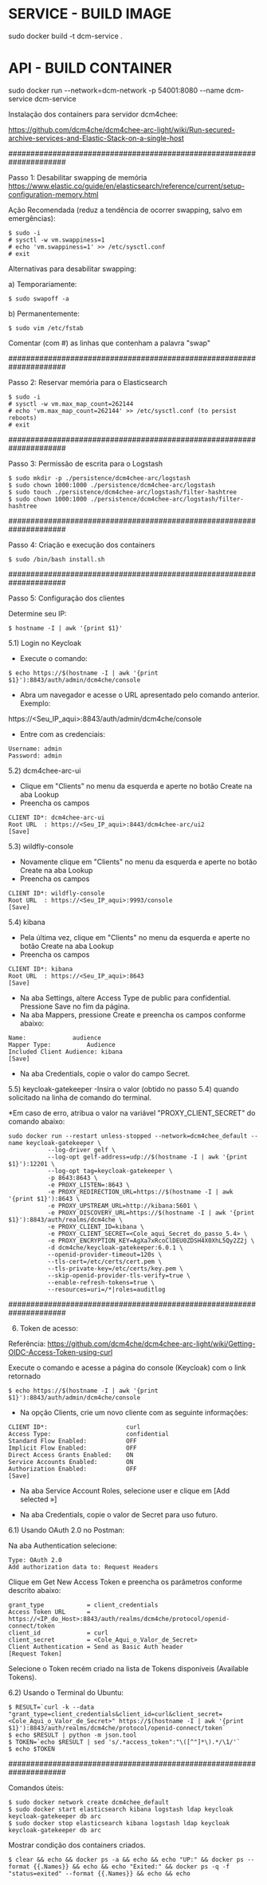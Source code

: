 # SERVICE - BUILD IMAGE
sudo docker build -t dcm-service .

# API - BUILD CONTAINER
sudo docker run --network=dcm-network -p 54001:8080 --name dcm-service dcm-service


Instalação dos containers para servidor dcm4chee:

https://github.com/dcm4che/dcm4chee-arc-light/wiki/Run-secured-archive-services-and-Elastic-Stack-on-a-single-host

#####################################################################

Passo 1: Desabilitar swapping de memória
https://www.elastic.co/guide/en/elasticsearch/reference/current/setup-configuration-memory.html

Ação Recomendada (reduz a tendência de ocorrer swapping, salvo em emergências):
```
$ sudo -i
# sysctl -w vm.swappiness=1
# echo 'vm.swappiness=1' >> /etc/sysctl.conf
# exit
```

Alternativas para desabilitar swapping:

a) Temporariamente:
```
$ sudo swapoff -a
```
b) Permanentemente:
```
$ sudo vim /etc/fstab
```
Comentar (com #) as linhas que contenham a palavra "swap"

#####################################################################

Passo 2: Reservar memória para o Elasticsearch
```
$ sudo -i
# sysctl -w vm.max_map_count=262144
# echo 'vm.max_map_count=262144' >> /etc/sysctl.conf (to persist reboots)
# exit
```
#####################################################################

Passo 3: Permissão de escrita para o Logstash
```
$ sudo mkdir -p ./persistence/dcm4chee-arc/logstash
$ sudo chown 1000:1000 ./persistence/dcm4chee-arc/logstash
$ sudo touch ./persistence/dcm4chee-arc/logstash/filter-hashtree
$ sudo chown 1000:1000 ./persistence/dcm4chee-arc/logstash/filter-hashtree
```
#####################################################################

Passo 4: Criação e execução dos containers
```
$ sudo /bin/bash install.sh
```
#####################################################################

Passo 5: Configuração dos clientes

Determine seu IP:
```
$ hostname -I | awk '{print $1}'
```

5.1) Login no Keycloak
- Execute o comando:
```
$ echo https://$(hostname -I | awk '{print $1}'):8843/auth/admin/dcm4che/console
```
- Abra um navegador e acesse o URL apresentado pelo comando anterior. Exemplo: 

https://<Seu_IP_aqui>:8843/auth/admin/dcm4che/console

- Entre com as credenciais:
```
Username: admin
Password: admin
```

5.2) dcm4chee-arc-ui
- Clique em "Clients" no menu da esquerda e aperte no botão Create na aba Lookup
- Preencha os campos
```
CLIENT ID*: dcm4chee-arc-ui
Root URL  : https://<Seu_IP_aqui>:8443/dcm4chee-arc/ui2
[Save]
```

5.3) wildfly-console
- Novamente clique em "Clients" no menu da esquerda e aperte no botão Create na aba Lookup
- Preencha os campos
```
CLIENT ID*: wildfly-console
Root URL  : https://<Seu_IP_aqui>:9993/console
[Save]
```

5.4) kibana
- Pela última vez, clique em "Clients" no menu da esquerda e aperte no botão Create na aba Lookup
- Preencha os campos
```
CLIENT ID*: kibana
Root URL  : https://<Seu_IP_aqui>:8643
[Save]
```
- Na aba Settings, altere Access Type de public para confidential. Pressione Save no fim da página.
- Na aba Mappers, pressione Create e preencha os campos conforme abaixo:
```
Name:			  audience
Mapper Type:		  Audience
Included Client Audience: kibana
[Save]
```
- Na aba Credentials, copie o valor do campo Secret.

5.5) keycloak-gatekeeper
-Insira o valor (obtido no passo 5.4) quando solicitado na linha de comando do terminal.

*Em caso de erro, atribua o valor na variável "PROXY_CLIENT_SECRET" do comando abaixo:
```
sudo docker run --restart unless-stopped --network=dcm4chee_default --name keycloak-gatekeeper \
           --log-driver gelf \
           --log-opt gelf-address=udp://$(hostname -I | awk '{print $1}'):12201 \
           --log-opt tag=keycloak-gatekeeper \
           -p 8643:8643 \
           -e PROXY_LISTEN=:8643 \
           -e PROXY_REDIRECTION_URL=https://$(hostname -I | awk '{print $1}'):8643 \
           -e PROXY_UPSTREAM_URL=http://kibana:5601 \
           -e PROXY_DISCOVERY_URL=https://$(hostname -I | awk '{print $1}'):8843/auth/realms/dcm4che \
           -e PROXY_CLIENT_ID=kibana \
           -e PROXY_CLIENT_SECRET=<Cole_aqui_Secret_do_passo_5.4> \
           -e PROXY_ENCRYPTION_KEY=AgXa7xRcoClDEU0ZDSH4X0XhL5Qy2Z2j \
           -d dcm4che/keycloak-gatekeeper:6.0.1 \
           --openid-provider-timeout=120s \
           --tls-cert=/etc/certs/cert.pem \
           --tls-private-key=/etc/certs/key.pem \
           --skip-openid-provider-tls-verify=true \
           --enable-refresh-tokens=true \
           --resources=uri=/*|roles=auditlog
```           
#####################################################################

6) Token de acesso:

Referência: https://github.com/dcm4che/dcm4chee-arc-light/wiki/Getting-OIDC-Access-Token-using-curl

Execute o comando e acesse a página do console (Keycloak) com o link retornado
```
$ echo https://$(hostname -I | awk '{print $1}'):8843/auth/admin/dcm4che/console
```
- Na opção Clients, crie um novo cliente com as seguinte informações:
```
CLIENT ID*:                      curl
Access Type:                     confidential
Standard Flow Enabled:           OFF
Implicit Flow Enabled:           OFF
Direct Access Grants Enabled:    ON
Service Accounts Enabled:        ON
Authorization Enabled:           OFF
[Save]
```
- Na aba Service Account Roles, selecione user e clique em [Add selected »]

- Na aba Credentials, copie o valor de Secret para uso futuro.

6.1) Usando OAuth 2.0 no Postman:

Na aba Authentication selecione:
```
Type: OAuth 2.0 
Add authorization data to: Request Headers
```
Clique em Get New Access Token e preencha os parâmetros conforme descrito abaixo:
```
grant_type            = client_credentials
Access Token URL      = https://<IP_do_Host>:8843/auth/realms/dcm4che/protocol/openid-connect/token
client_id             = curl
client_secret         = <Cole_Aqui_o_Valor_de_Secret>
Client Authentication = Send as Basic Auth header
[Request Token]
```
Selecione o Token recém criado na lista de Tokens disponíveis (Available Tokens).

6.2) Usando o Terminal do Ubuntu:
```
$ RESULT=`curl -k --data "grant_type=client_credentials&client_id=curl&client_secret=<Cole_Aqui_o_Valor_de_Secret>" https://$(hostname -I | awk '{print $1}'):8843/auth/realms/dcm4che/protocol/openid-connect/token`
$ echo $RESULT | python -m json.tool
$ TOKEN=`echo $RESULT | sed 's/.*access_token":"\([^"]*\).*/\1/'`
$ echo $TOKEN
```
#####################################################################

Comandos úteis:
```
$ sudo docker network create dcm4chee_default
$ sudo docker start elasticsearch kibana logstash ldap keycloak keycloak-gatekeeper db arc
$ sudo docker stop elasticsearch kibana logstash ldap keycloak keycloak-gatekeeper db arc
```
Mostrar condição dos containers criados.
```
$ clear && echo && docker ps -a && echo && echo "UP:" && docker ps --format {{.Names}} && echo && echo "Exited:" && docker ps -q -f "status=exited" --format {{.Names}} && echo && echo
```

